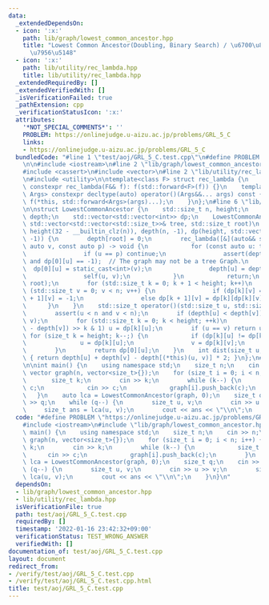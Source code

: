 ```yaml
---
data:
  _extendedDependsOn:
  - icon: ':x:'
    path: lib/graph/lowest_common_ancestor.hpp
    title: "Lowest Common Ancestor(Doubling, Binary Search) / \u6700\u8FD1\u5171\u901A\
      \u7956\u5148"
  - icon: ':x:'
    path: lib/utility/rec_lambda.hpp
    title: lib/utility/rec_lambda.hpp
  _extendedRequiredBy: []
  _extendedVerifiedWith: []
  _isVerificationFailed: true
  _pathExtension: cpp
  _verificationStatusIcon: ':x:'
  attributes:
    '*NOT_SPECIAL_COMMENTS*': ''
    PROBLEM: https://onlinejudge.u-aizu.ac.jp/problems/GRL_5_C
    links:
    - https://onlinejudge.u-aizu.ac.jp/problems/GRL_5_C
  bundledCode: "#line 1 \"test/aoj/GRL_5_C.test.cpp\"\n#define PROBLEM \"https://onlinejudge.u-aizu.ac.jp/problems/GRL_5_C\"\
    \n\n#include <iostream>\n#line 2 \"lib/graph/lowest_common_ancestor.hpp\"\n\n\
    #include <cassert>\n#include <vector>\n#line 2 \"lib/utility/rec_lambda.hpp\"\n\
    \n#include <utility>\n\ntemplate<class F> struct rec_lambda {\n    F f;\n    explicit\
    \ constexpr rec_lambda(F&& f): f(std::forward<F>(f)) {}\n    template<class...\
    \ Args> constexpr decltype(auto) operator()(Args&&... args) const {\n        return\
    \ f(*this, std::forward<Args>(args)...);\n    }\n};\n#line 6 \"lib/graph/lowest_common_ancestor.hpp\"\
    \n\nstruct LowestCommonAncestor {\n    std::size_t n, height;\n    std::vector<int>\
    \ depth;\n    std::vector<std::vector<int>> dp;\n    LowestCommonAncestor(const\
    \ std::vector<std::vector<std::size_t>>& tree, std::size_t root)\n        : n(size(tree)),\
    \ height(32 - __builtin_clz(n)), depth(n, -1), dp(height, std::vector<int>(n,\
    \ -1)) {\n        depth[root] = 0;\n        rec_lambda([&](auto&& self, const\
    \ auto v, const auto p) -> void {\n            for (const auto u: tree[v]) {\n\
    \                if (u == p) continue;\n                assert(depth[u] == -1\
    \ and dp[0][u] == -1);  // The graph may not be a tree Graph.\n              \
    \  dp[0][u] = static_cast<int>(v);\n                depth[u] = depth[v] + 1;\n\
    \                self(u, v);\n            }\n            return;\n        })(root,\
    \ root);\n        for (std::size_t k = 0; k + 1 < height; k++)\n            for\
    \ (std::size_t v = 0; v < n; v++) {\n                if (dp[k][v] == -1) dp[k\
    \ + 1][v] = -1;\n                else dp[k + 1][v] = dp[k][dp[k][v]];\n      \
    \      }\n    }\n    std::size_t operator()(std::size_t u, std::size_t v) {\n\
    \        assert(u < n and v < n);\n        if (depth[u] < depth[v]) std::swap(u,\
    \ v);\n        for (std::size_t k = 0; k < height; ++k)\n            if ((depth[u]\
    \ - depth[v]) >> k & 1) u = dp[k][u];\n        if (u == v) return u;\n       \
    \ for (size_t k = height; k--;) {\n            if (dp[k][u] != dp[k][v]) {\n \
    \               u = dp[k][u];\n                v = dp[k][v];\n            }\n\
    \        }\n        return dp[0][u];\n    }\n    int dist(size_t u, size_t v)\
    \ { return depth[u] + depth[v] - depth[(*this)(u, v)] * 2; }\n};\n#line 5 \"test/aoj/GRL_5_C.test.cpp\"\
    \n\nint main() {\n    using namespace std;\n    size_t n;\n    cin >> n;\n   \
    \ vector graph(n, vector<size_t>{});\n    for (size_t i = 0; i < n; i++) {\n \
    \       size_t k;\n        cin >> k;\n        while (k--) {\n            size_t\
    \ c;\n            cin >> c;\n            graph[i].push_back(c);\n        }\n \
    \   }\n    auto lca = LowestCommonAncestor(graph, 0);\n    size_t q;\n    cin\
    \ >> q;\n    while (q--) {\n        size_t u, v;\n        cin >> u >> v;\n   \
    \     size_t ans = lca(u, v);\n        cout << ans << \"\\n\";\n    }\n}\n"
  code: "#define PROBLEM \"https://onlinejudge.u-aizu.ac.jp/problems/GRL_5_C\"\n\n\
    #include <iostream>\n#include \"lib/graph/lowest_common_ancestor.hpp\"\n\nint\
    \ main() {\n    using namespace std;\n    size_t n;\n    cin >> n;\n    vector\
    \ graph(n, vector<size_t>{});\n    for (size_t i = 0; i < n; i++) {\n        size_t\
    \ k;\n        cin >> k;\n        while (k--) {\n            size_t c;\n      \
    \      cin >> c;\n            graph[i].push_back(c);\n        }\n    }\n    auto\
    \ lca = LowestCommonAncestor(graph, 0);\n    size_t q;\n    cin >> q;\n    while\
    \ (q--) {\n        size_t u, v;\n        cin >> u >> v;\n        size_t ans =\
    \ lca(u, v);\n        cout << ans << \"\\n\";\n    }\n}\n"
  dependsOn:
  - lib/graph/lowest_common_ancestor.hpp
  - lib/utility/rec_lambda.hpp
  isVerificationFile: true
  path: test/aoj/GRL_5_C.test.cpp
  requiredBy: []
  timestamp: '2022-01-16 23:42:32+09:00'
  verificationStatus: TEST_WRONG_ANSWER
  verifiedWith: []
documentation_of: test/aoj/GRL_5_C.test.cpp
layout: document
redirect_from:
- /verify/test/aoj/GRL_5_C.test.cpp
- /verify/test/aoj/GRL_5_C.test.cpp.html
title: test/aoj/GRL_5_C.test.cpp
---
```

